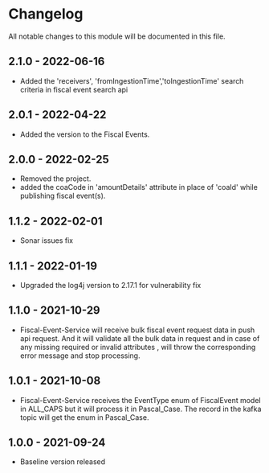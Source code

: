 # Changelog
All notable changes to this module will be documented in this file.

## 2.1.0 - 2022-06-16
- Added the 'receivers', 'fromIngestionTime','toIngestionTime' search criteria in fiscal event search api

## 2.0.1 - 2022-04-22
- Added the version to the Fiscal Events.

## 2.0.0 - 2022-02-25
- Removed the project.
- added the coaCode in 'amountDetails' attribute in place of 'coaId' while publishing fiscal event(s).

## 1.1.2 - 2022-02-01
- Sonar issues fix

## 1.1.1 - 2022-01-19
- Upgraded the log4j version to 2.17.1 for vulnerability fix

## 1.1.0 - 2021-10-29
- Fiscal-Event-Service will receive bulk fiscal event request data in push api request. And it will validate all the bulk data in request and in case of any missing required or invalid attributes , will throw the corresponding error message and stop processing.

## 1.0.1 - 2021-10-08
- Fiscal-Event-Service receives the EventType enum of FiscalEvent model in ALL_CAPS but it will process it in 
  Pascal_Case. The record in the kafka topic will get the enum in Pascal_Case. 

## 1.0.0 - 2021-09-24
- Baseline version released
